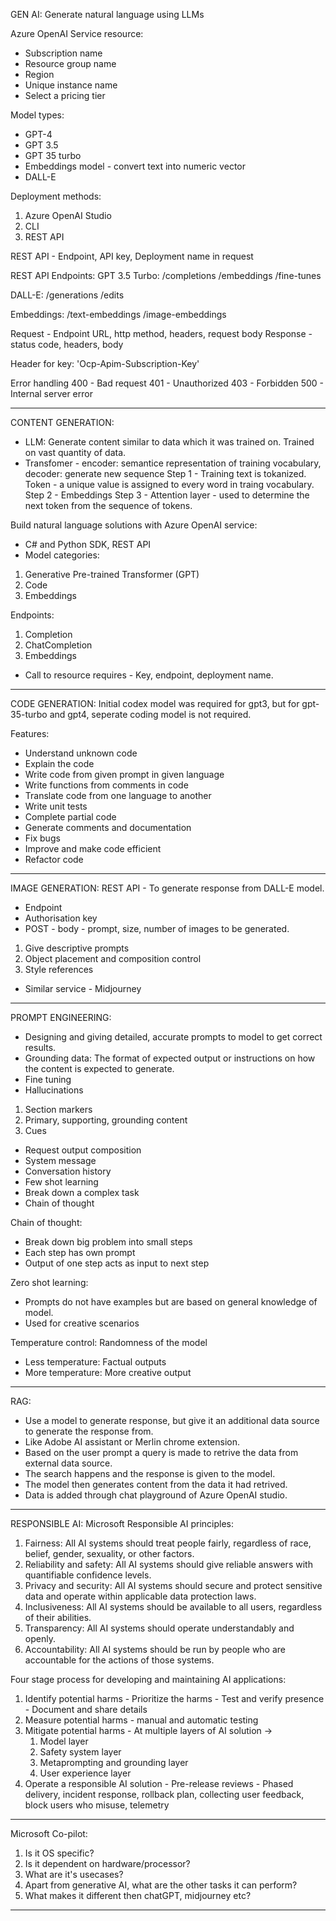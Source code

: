 GEN AI: Generate natural language using LLMs

Azure OpenAI Service resource:

- Subscription name
- Resource group name
- Region
- Unique instance name
- Select a pricing tier

Model types:

- GPT-4
- GPT 3.5
- GPT 35 turbo
- Embeddings model - convert text into numeric vector
- DALL-E

Deployment methods:

1. Azure OpenAI Studio
2. CLI
3. REST API

REST API - Endpoint, API key, Deployment name in request

REST API Endpoints:
GPT 3.5 Turbo:
/completions
/embeddings
/fine-tunes

DALL-E:
/generations
/edits

Embeddings:
/text-embeddings
/image-embeddings

Request - Endpoint URL, http method, headers, request body
Response - status code, headers, body

Header for key: 'Ocp-Apim-Subscription-Key'

Error handling
400 - Bad request
401 - Unauthorized
403 - Forbidden
500 - Internal server error

---

CONTENT GENERATION:

- LLM: Generate content similar to data which it was trained on. Trained on vast quantity of data.
- Transfomer - encoder: semantice representation of training vocabulary, decoder: generate new sequence
  Step 1 - Training text is tokanized. Token - a unique value is assigned to every word in traing vocabulary.
  Step 2 - Embeddings
  Step 3 - Attention layer - used to determine the next token from the sequence of tokens.

Build natural language solutions with Azure OpenAI service:

- C# and Python SDK, REST API
- Model categories:

1. Generative Pre-trained Transformer (GPT)
2. Code
3. Embeddings

Endpoints:

1. Completion
2. ChatCompletion
3. Embeddings

- Call to resource requires - Key, endpoint, deployment name.

---

CODE GENERATION:
Initial codex model was required for gpt3, but for gpt-35-turbo and gpt4, seperate coding model is not required.

Features:

- Understand unknown code
- Explain the code
- Write code from given prompt in given language
- Write functions from comments in code
- Translate code from one language to another
- Write unit tests
- Complete partial code
- Generate comments and documentation
- Fix bugs
- Improve and make code efficient
- Refactor code

---

IMAGE GENERATION:
REST API - To generate response from DALL-E model.

- Endpoint
- Authorisation key
- POST - body - prompt, size, number of images to be generated.

1. Give descriptive prompts
2. Object placement and composition control
3. Style references

- Similar service - Midjourney

---

PROMPT ENGINEERING:

- Designing and giving detailed, accurate prompts to model to get correct results.
- Grounding data: The format of expected output or instructions on how the content is expected to generate.
- Fine tuning
- Hallucinations

1. Section markers
2. Primary, supporting, grounding content
3. Cues

- Request output composition
- System message
- Conversation history
- Few shot learning
- Break down a complex task
- Chain of thought

Chain of thought:

- Break down big problem into small steps
- Each step has own prompt
- Output of one step acts as input to next step

Zero shot learning:

- Prompts do not have examples but are based on general knowledge of model.
- Used for creative scenarios

Temperature control: Randomness of the model

- Less temperature: Factual outputs
- More temperature: More creative output

---

RAG:

- Use a model to generate response, but give it an additional data source to generate the response from.
- Like Adobe AI assistant or Merlin chrome extension.
- Based on the user prompt a query is made to retrive the data from external data source.
- The search happens and the response is given to the model.
- The model then generates content from the data it had retrived.
- Data is added through chat playground of Azure OpenAI studio.

---

RESPONSIBLE AI:
Microsoft Responsible AI principles:

1. Fairness: All AI systems should treat people fairly, regardless of race, belief, gender, sexuality, or other factors.
2. Reliability and safety: All AI systems should give reliable answers with quantifiable confidence levels.
3. Privacy and security: All AI systems should secure and protect sensitive data and operate within applicable data protection laws.
4. Inclusiveness: All AI systems should be available to all users, regardless of their abilities.
5. Transparency: All AI systems should operate understandably and openly.
6. Accountability: All AI systems should be run by people who are accountable for the actions of those systems.

Four stage process for developing and maintaining AI applications:

1. Identify potential harms - Prioritize the harms - Test and verify presence - Document and share details
2. Measure potential harms - manual and automatic testing
3. Mitigate potential harms - At multiple layers of AI solution ->
   1. Model layer
   2. Safety system layer
   3. Metaprompting and grounding layer
   4. User experience layer
4. Operate a responsible AI solution - Pre-release reviews - Phased delivery, incident response, rollback plan, collecting user feedback, block users who misuse, telemetry

---

Microsoft Co-pilot:

1. Is it OS specific?
2. Is it dependent on hardware/processor?
3. What are it's usecases?
4. Apart from generative AI, what are the other tasks it can perform?
5. What makes it different then chatGPT, midjourney etc?

---
